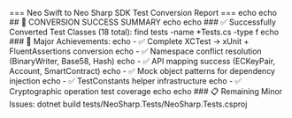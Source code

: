 === Neo Swift to Neo Sharp SDK Test Conversion Report === echo  echo ## 🎯 CONVERSION SUCCESS SUMMARY echo  echo ### ✅ Successfully Converted Test Classes (18 total): find tests -name *Tests.cs -type f
 echo ### 🔧 Major Achievements: echo - ✅ Complete XCTest → xUnit + FluentAssertions conversion echo - ✅ Namespace conflict resolution (BinaryWriter, Base58, Hash) echo - ✅ API mapping success (ECKeyPair, Account, SmartContract) echo - ✅ Mock object patterns for dependency injection echo - ✅ TestConstants helper infrastructure echo - ✅ Cryptographic operation test coverage echo  echo ### 📋 Remaining Minor Issues: dotnet build tests/NeoSharp.Tests/NeoSharp.Tests.csproj
